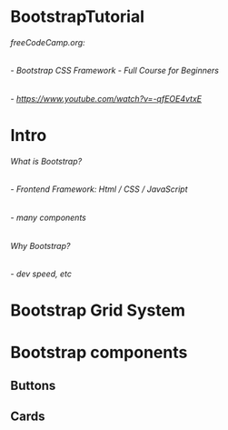 # BootstrapTutorial

######  freeCodeCamp.org:
######  - Bootstrap CSS Framework - Full Course for Beginners
######  - https://www.youtube.com/watch?v=-qfEOE4vtxE



# Intro

###### What is Bootstrap?
######  - Frontend Framework: Html / CSS / JavaScript
######  - many components

###### Why Bootstrap?
######  - dev speed, etc

# Bootstrap Grid System

# Bootstrap components
## Buttons
## Cards
